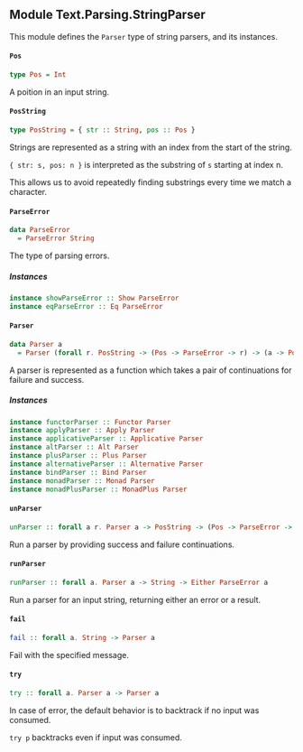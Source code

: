 ## Module Text.Parsing.StringParser

This module defines the `Parser` type of string parsers, and its instances.

#### `Pos`

``` purescript
type Pos = Int
```

A poition in an input string.

#### `PosString`

``` purescript
type PosString = { str :: String, pos :: Pos }
```

Strings are represented as a string with an index from the
start of the string.

`{ str: s, pos: n }` is interpreted as the substring of `s`
starting at index n.

This allows us to avoid repeatedly finding substrings
every time we match a character.

#### `ParseError`

``` purescript
data ParseError
  = ParseError String
```

The type of parsing errors.

##### Instances
``` purescript
instance showParseError :: Show ParseError
instance eqParseError :: Eq ParseError
```

#### `Parser`

``` purescript
data Parser a
  = Parser (forall r. PosString -> (Pos -> ParseError -> r) -> (a -> PosString -> r) -> r)
```

A parser is represented as a function which takes a pair of
continuations for failure and success.

##### Instances
``` purescript
instance functorParser :: Functor Parser
instance applyParser :: Apply Parser
instance applicativeParser :: Applicative Parser
instance altParser :: Alt Parser
instance plusParser :: Plus Parser
instance alternativeParser :: Alternative Parser
instance bindParser :: Bind Parser
instance monadParser :: Monad Parser
instance monadPlusParser :: MonadPlus Parser
```

#### `unParser`

``` purescript
unParser :: forall a r. Parser a -> PosString -> (Pos -> ParseError -> r) -> (a -> PosString -> r) -> r
```

Run a parser by providing success and failure continuations.

#### `runParser`

``` purescript
runParser :: forall a. Parser a -> String -> Either ParseError a
```

Run a parser for an input string, returning either an error or a result.

#### `fail`

``` purescript
fail :: forall a. String -> Parser a
```

Fail with the specified message.

#### `try`

``` purescript
try :: forall a. Parser a -> Parser a
```

In case of error, the default behavior is to backtrack if no input was consumed.

`try p` backtracks even if input was consumed.


